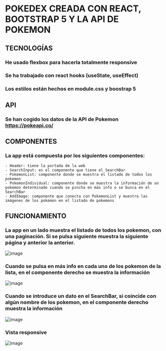 # POKEDEX CREADA CON REACT, BOOTSTRAP 5 Y LA API DE POKEMON

## TECNOLOGÍAS
### He usado flexbox para hacerla totalmente responsive
### Se ha trabajado con react hooks (useState, useEffect)
### Los estilos están hechos en module.css y boostrap 5

## API

### Se han cogido los datos de la API de Pokemon https://pokeapi.co/

## COMPONENTES

### La app está compuesta por los siguientes componentes:
    - Header: tiene la portada de la web
    - SearchInput: es el componente que tiene el SearchBar
    - PokemonList: componente donde se muestra el listado de todos los pokemon
    - PokemonIndividual: componente donde se muestra la información de un pokemon determinado cuando se pincha en más info o se busca en el SearchBar
    - AddImage: componente que conecta con PokemonList y muestra las imágenes de los pokemon en el listado de pokemons

## FUNCIONAMIENTO

### La app en un lado muestra el listado de todos los pokemon, con una paginación. Si se pulsa siguiente muestra la siguiente página y anterior la anterior.

![image](https://user-images.githubusercontent.com/88061350/201542532-29f7948e-c116-4c17-8069-79876d014b74.png)

### Cuando se pulsa en más info en cada uno de los pokemon de la lista, en el componente derecho se muestra la información

![image](https://user-images.githubusercontent.com/88061350/201542554-31749108-c3cd-478e-8b0a-dee485e8571f.png)

### Cuando se introduce un dato en el SearchBar, si coincide con algún nombre de los pokemon, en el componente derecho muestra la información

![image](https://user-images.githubusercontent.com/88061350/201542575-8caf483b-2abd-4527-a290-2784d2dbb62a.png)

### Vista responsive

![image](https://user-images.githubusercontent.com/88061350/201542646-bb43581d-a55c-46d8-818e-45b1180fbb3a.png)


